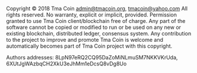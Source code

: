 Copyright © 2018 Tma Coin admin@tmacoin.org, tmacoin@yahoo.com All rights reserved. No warranty, explicit or implicit, provided.
Permission granted to use Tma Coin client/blockchain free of charge. Any part of the software cannot be copied or modified to run or be used on any new or existing blockchain, distributed ledger, consensus system.
Any contribution to the project to improve and promote Tma Coin is welcome and automatically becomes part of Tma Coin project with this copyright.

Authors addresses: 8LpN97eRQ2CQ95DaZoMiNLmuSM7NKKVKrUda, 6XUtJgWAzbqCH2XkU3eJhMm1eDcsQ8vDg8Uo
